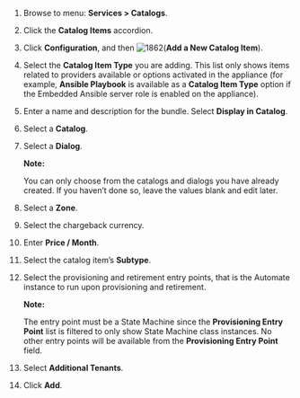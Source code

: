 1.  Browse to menu: **Services > Catalogs**.

2.  Click the **Catalog Items** accordion.

3.  Click **Configuration**, and then ![1862](../images/1862.png)(**Add a New Catalog Item**).

4.  Select the **Catalog Item Type** you are adding. This list only shows items related to
    providers available or options activated in the appliance (for example, **Ansible Playbook** is
    available as a **Catalog Item Type** option if the Embedded Ansible server role is enabled on
    the appliance).

5.  Enter a name and description for the bundle. Select **Display in Catalog**.

6.  Select a **Catalog**.

7.  Select a **Dialog**.

    **Note:**

    You can only choose from the catalogs and dialogs you have already created. If you haven’t done
    so, leave the values blank and edit later.

8.  Select a **Zone**.

9.  Select the chargeback currency.

10. Enter **Price / Month**.

11. Select the catalog item’s **Subtype**.

12. Select the provisioning and retirement entry points, that is the Automate instance to run upon
    provisioning and retirement.

    **Note:**

    The entry point must be a State Machine since the **Provisioning Entry Point** list is filtered
    to only show State Machine class instances. No other entry points will be available from the
    **Provisioning Entry Point** field.

13. Select **Additional Tenants**.

14. Click **Add**.
